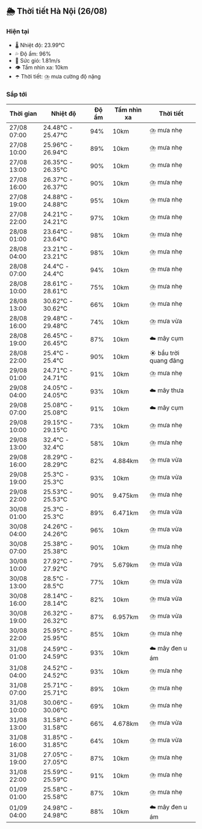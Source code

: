 ## 🌦️ Thời tiết Hà Nội (26/08)

### Hiện tại

- 🌡️ Nhiệt độ: 23.99℃
- 💦 Độ ẩm: 96%
- 💨 Sức gió: 1.81m/s
- 👁️ Tầm nhìn xa: 10km
- ☂️ Thời tiết: ⛈️ mưa cường độ nặng

### Sắp tới

| Thời gian | Nhiệt độ | Độ ẩm | Tầm nhìn xa | Thời tiết |
| --- | --- | --- | --- | --- |
| 27/08 07:00 | 24.48℃ - 25.47℃ | 94% | 10km | ⛈️ mưa nhẹ |
| 27/08 10:00 | 25.96℃ - 26.94℃ | 89% | 10km | ⛈️ mưa nhẹ |
| 27/08 13:00 | 26.35℃ - 26.35℃ | 90% | 10km | ⛈️ mưa nhẹ |
| 27/08 16:00 | 26.37℃ - 26.37℃ | 90% | 10km | ⛈️ mưa nhẹ |
| 27/08 19:00 | 24.88℃ - 24.88℃ | 95% | 10km | ⛈️ mưa nhẹ |
| 27/08 22:00 | 24.21℃ - 24.21℃ | 97% | 10km | ⛈️ mưa nhẹ |
| 28/08 01:00 | 23.64℃ - 23.64℃ | 98% | 10km | ⛈️ mưa nhẹ |
| 28/08 04:00 | 23.21℃ - 23.21℃ | 98% | 10km | ⛈️ mưa nhẹ |
| 28/08 07:00 | 24.4℃ - 24.4℃ | 94% | 10km | ⛈️ mưa nhẹ |
| 28/08 10:00 | 28.61℃ - 28.61℃ | 75% | 10km | ⛈️ mưa nhẹ |
| 28/08 13:00 | 30.62℃ - 30.62℃ | 66% | 10km | ⛈️ mưa nhẹ |
| 28/08 16:00 | 29.48℃ - 29.48℃ | 74% | 10km | ⛈️ mưa vừa |
| 28/08 19:00 | 26.45℃ - 26.45℃ | 87% | 10km | ☁️ mây cụm |
| 28/08 22:00 | 25.4℃ - 25.4℃ | 90% | 10km | ☀️ bầu trời quang đãng |
| 29/08 01:00 | 24.71℃ - 24.71℃ | 91% | 10km | ⛈️ mưa nhẹ |
| 29/08 04:00 | 24.05℃ - 24.05℃ | 93% | 10km | ☁️ mây thưa |
| 29/08 07:00 | 25.08℃ - 25.08℃ | 91% | 10km | ☁️ mây cụm |
| 29/08 10:00 | 29.15℃ - 29.15℃ | 73% | 10km | ⛈️ mưa nhẹ |
| 29/08 13:00 | 32.4℃ - 32.4℃ | 58% | 10km | ⛈️ mưa nhẹ |
| 29/08 16:00 | 28.29℃ - 28.29℃ | 82% | 4.884km | ⛈️ mưa vừa |
| 29/08 19:00 | 25.3℃ - 25.3℃ | 93% | 10km | ⛈️ mưa vừa |
| 29/08 22:00 | 25.53℃ - 25.53℃ | 90% | 9.475km | ⛈️ mưa nhẹ |
| 30/08 01:00 | 25.3℃ - 25.3℃ | 89% | 6.471km | ⛈️ mưa vừa |
| 30/08 04:00 | 24.26℃ - 24.26℃ | 96% | 10km | ⛈️ mưa vừa |
| 30/08 07:00 | 25.38℃ - 25.38℃ | 90% | 10km | ⛈️ mưa nhẹ |
| 30/08 10:00 | 27.92℃ - 27.92℃ | 79% | 5.679km | ⛈️ mưa vừa |
| 30/08 13:00 | 28.5℃ - 28.5℃ | 77% | 10km | ⛈️ mưa vừa |
| 30/08 16:00 | 28.14℃ - 28.14℃ | 82% | 10km | ⛈️ mưa vừa |
| 30/08 19:00 | 26.32℃ - 26.32℃ | 87% | 6.957km | ⛈️ mưa vừa |
| 30/08 22:00 | 25.95℃ - 25.95℃ | 85% | 10km | ⛈️ mưa nhẹ |
| 31/08 01:00 | 24.59℃ - 24.59℃ | 93% | 10km | ☁️ mây đen u ám |
| 31/08 04:00 | 24.52℃ - 24.52℃ | 93% | 10km | ⛈️ mưa nhẹ |
| 31/08 07:00 | 25.71℃ - 25.71℃ | 89% | 10km | ⛈️ mưa nhẹ |
| 31/08 10:00 | 30.06℃ - 30.06℃ | 69% | 10km | ⛈️ mưa nhẹ |
| 31/08 13:00 | 31.58℃ - 31.58℃ | 66% | 4.678km | ⛈️ mưa vừa |
| 31/08 16:00 | 31.85℃ - 31.85℃ | 64% | 10km | ⛈️ mưa vừa |
| 31/08 19:00 | 27.05℃ - 27.05℃ | 87% | 10km | ⛈️ mưa nhẹ |
| 31/08 22:00 | 25.59℃ - 25.59℃ | 91% | 10km | ⛈️ mưa nhẹ |
| 01/09 01:00 | 25.58℃ - 25.58℃ | 87% | 10km | ⛈️ mưa nhẹ |
| 01/09 04:00 | 24.98℃ - 24.98℃ | 88% | 10km | ☁️ mây đen u ám |

